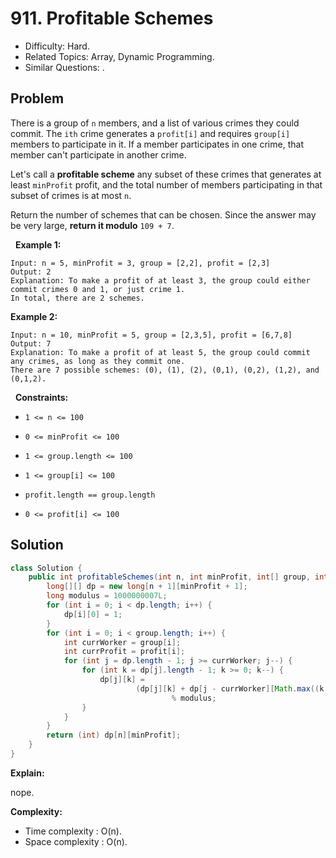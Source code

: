 # 911. Profitable Schemes

- Difficulty: Hard.
- Related Topics: Array, Dynamic Programming.
- Similar Questions: .

## Problem

There is a group of ```n``` members, and a list of various crimes they could commit. The ```ith``` crime generates a ```profit[i]``` and requires ```group[i]``` members to participate in it. If a member participates in one crime, that member can't participate in another crime.

Let's call a **profitable scheme** any subset of these crimes that generates at least ```minProfit``` profit, and the total number of members participating in that subset of crimes is at most ```n```.

Return the number of schemes that can be chosen. Since the answer may be very large, **return it modulo** ```109 + 7```.

 
**Example 1:**

```
Input: n = 5, minProfit = 3, group = [2,2], profit = [2,3]
Output: 2
Explanation: To make a profit of at least 3, the group could either commit crimes 0 and 1, or just crime 1.
In total, there are 2 schemes.
```

**Example 2:**

```
Input: n = 10, minProfit = 5, group = [2,3,5], profit = [6,7,8]
Output: 7
Explanation: To make a profit of at least 5, the group could commit any crimes, as long as they commit one.
There are 7 possible schemes: (0), (1), (2), (0,1), (0,2), (1,2), and (0,1,2).
```

 
**Constraints:**


	
- ```1 <= n <= 100```
	
- ```0 <= minProfit <= 100```
	
- ```1 <= group.length <= 100```
	
- ```1 <= group[i] <= 100```
	
- ```profit.length == group.length```
	
- ```0 <= profit[i] <= 100```



## Solution

```java
class Solution {
    public int profitableSchemes(int n, int minProfit, int[] group, int[] profit) {
        long[][] dp = new long[n + 1][minProfit + 1];
        long modulus = 1000000007L;
        for (int i = 0; i < dp.length; i++) {
            dp[i][0] = 1;
        }
        for (int i = 0; i < group.length; i++) {
            int currWorker = group[i];
            int currProfit = profit[i];
            for (int j = dp.length - 1; j >= currWorker; j--) {
                for (int k = dp[j].length - 1; k >= 0; k--) {
                    dp[j][k] =
                            (dp[j][k] + dp[j - currWorker][Math.max((k - currProfit), 0)])
                                    % modulus;
                }
            }
        }
        return (int) dp[n][minProfit];
    }
}
```

**Explain:**

nope.

**Complexity:**

* Time complexity : O(n).
* Space complexity : O(n).
